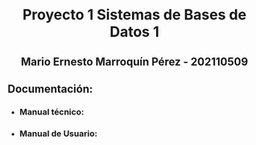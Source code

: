 # <center>Proyecto 1 Sistemas de Bases de Datos 1 

## <center>Mario Ernesto Marroquín Pérez - 202110509 

## Documentación:

- ### Manual técnico: 

- ### Manual de Usuario:
